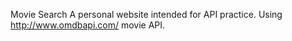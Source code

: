 Movie Search
A personal website intended for API practice. Using http://www.omdbapi.com/ movie API.
